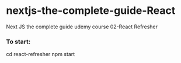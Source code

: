 # nextjs-the-complete-guide-React

Next JS the complete guide udemy course 02-React Refresher

### To start:

cd react-refresher
npm start
